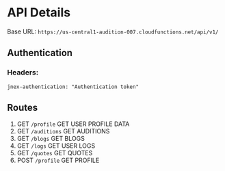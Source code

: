 # API Details

Base URL: `https://us-central1-audition-007.cloudfunctions.net/api/v1/`  
## Authentication

### Headers:
    jnex-authentication: "Authentication token"


## Routes

1. GET `/profile` GET USER PROFILE DATA
2. GET `/auditions` GET AUDITIONS
3. GET `/blogs` GET BLOGS
4. GET `/logs` GET USER LOGS
5. GET `/quotes` GET QUOTES
6. POST `/profile` GET PROFILE
